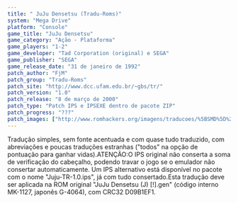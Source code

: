 ```yaml
---
title: " JuJu Densetsu (Tradu-Roms)"
system: "Mega Drive"
platform: "Console"
game_title: "JuJu Densetsu"
game_category: "Ação - Plataforma"
game_players: "1-2"
game_developer: "Tad Corporation (original) e SEGA"
game_publisher: "SEGA"
game_release_date: "31 de janeiro de 1992"
patch_author: "FjM"
patch_group: "Tradu-Roms"
patch_site: "http://www.dcc.ufam.edu.br/~gbs/tr/"
patch_version: "1.0"
patch_release: "8 de março de 2000"
patch_type: "Patch IPS e IPSEXE dentro de pacote ZIP"
patch_progress: "???"
patch_images: ["http://www.romhackers.org/imagens/traducoes/%5BSMD%5D%20JuJu%20Densetsu%20-%20Tradu-Roms%20-%201.png","http://www.romhackers.org/imagens/traducoes/%5BSMD%5D%20JuJu%20Densetsu%20-%20Tradu-Roms%20-%202.png","http://www.romhackers.org/imagens/traducoes/%5BSMD%5D%20JuJu%20Densetsu%20-%20Tradu-Roms%20-%203.png"]
---
```

Tradução simples, sem fonte acentuada e com quase tudo traduzido, com abreviações e poucas traduções estranhas ("todos" na opção de pontuação para ganhar vidas).ATENÇÃO:O IPS original não conserta a soma de verificação do cabeçalho, podendo travar o jogo se o emulador não consertar automaticamente. Um IPS alternativo está disponível no pacote com o nome "Juju-TR-1.0.ips", já com tudo consertado.Esta tradução deve ser aplicada na ROM original "JuJu Densetsu (J) [!].gen" (código interno MK-1127, japonês G-4064), com CRC32 D09B1EF1.